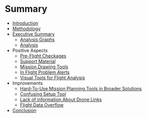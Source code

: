 # Summary

* [Introduction](README.md)
* [Methodology](methodology.md)
* [Executive Summary](executive_summary.md)
   * [Analysis Graphs](general_information.md)
   * [Analysis](analysis.md)
* Positive Aspects
   * [Pre-Flight Checkages](pre-flight_checkages.md)
   * [Support Material](support_material.md)
   * [Mission Drawing Tools](mission_drawing_tools.md)
   * [In Flight Problem Alerts](in_flight_problem_alerts.md)
   * [Visual Tools for Flight Analysis](visual_tools_for_flight_analysis.md)
* Improvements
   * [Hard-To-Use Mission Planning Tools in Broader Solutions](hard-to-use_mission_planning_tools_in_broader_solu.md)
   * [Confusing Setup Tool](confusing_setup_tool.md)
   * [Lack of information About Drone Links](lack_of_information_about_drone_links.md)
   * [Flight Data Overflow](flight_data_overflow.md)
* [Conclusion](conclusion.md)

